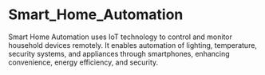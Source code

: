 # Smart_Home_Automation
Smart Home Automation uses IoT technology to control and monitor household devices remotely. It enables automation of lighting, temperature, security systems, and appliances through smartphones, enhancing convenience, energy efficiency, and security.
